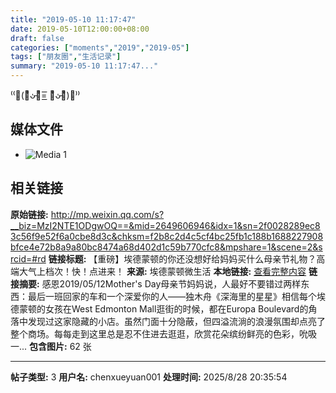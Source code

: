 ```yaml
---
title: "2019-05-10 11:17:47"
date: 2019-05-10T12:00:00+08:00
draft: false
categories: ["moments","2019","2019-05"]
tags: ["朋友圈","生活记录"]
summary: "2019-05-10 11:17:47..."
---
```


⁽⁽◞(꒪ͦᴗ̵̍꒪ͦ=͟͟͞͞ ꒪ͦᴗ̵̍꒪ͦ)◟⁾⁾

## 媒体文件

- ![Media 1](/Moments/photos/2019-05-10/201905101117470.jpg)

## 相关链接

**原始链接:** http://mp.weixin.qq.com/s?__biz=MzI2NTE1ODgwOQ==&mid=2649606946&idx=1&sn=2f0028289ec83c56f9e52f6a0cbe8d3c&chksm=f2b8c2d4c5cf4bc25fb1c188b1688227908bfce4e72b8a9a80bc8474a68d402d1c59b770cfc8&mpshare=1&scene=2&srcid=#rd
**链接标题:** 【重磅】埃德蒙顿的你还没想好给妈妈买什么母亲节礼物？高端大气上档次！快！点进来！
**来源:** 埃德蒙顿微生活
**本地链接:** [查看完整内容](/link_content/2019/05/2019-05-10-2/link_content/)
**链接摘要:** 感恩2019/05/12Mother's Day母亲节妈妈说，人最好不要错过两样东西：最后一班回家的车和一个深爱你的人——独木舟《深海里的星星》相信每个埃德蒙顿的女孩在West Edmonton Mall逛街的时候，都在Europa Boulevard的角落中发现过这家隐藏的小店。虽然门面十分隐蔽，但四溢流淌的浪漫氛围却点亮了整个商场。每每走到这里总是忍不住进去逛逛，欣赏花朵缤纷鲜亮的色彩，吮吸一...
**包含图片:** 62 张

---

**帖子类型:** 3
**用户名:** chenxueyuan001
**处理时间:** 2025/8/28 20:35:54